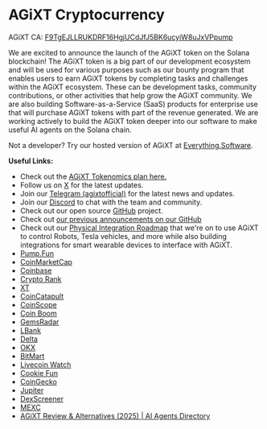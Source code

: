 # AGiXT Cryptocurrency

AGiXT CA: [F9TgEJLLRUKDRF16HgjUCdJfJ5BK6ucyiW8uJxVPpump](https://pump.fun/coin/F9TgEJLLRUKDRF16HgjUCdJfJ5BK6ucyiW8uJxVPpump)

We are excited to announce the launch of the AGiXT token on the Solana blockchain! The AGiXT token is a big part of our development ecosystem and will be used for various purposes such as our bounty program that enables users to earn AGiXT tokens by completing tasks and challenges within the AGiXT ecosystem. These can be development tasks, community contributions, or other activities that help grow the AGiXT community. We are also building Software-as-a-Service (SaaS) products for enterprise use that will purchase AGiXT tokens with part of the revenue generated. We are working actively to build the AGiXT token deeper into our software to make useful AI agents on the Solana chain.

Not a developer? Try our hosted version of AGiXT at [Everything.Software](https://everything.software).

**Useful Links:**

- Check out the [AGiXT Tokenomics plan here.](https://github.com/Josh-XT/AGiXT/discussions/1406)
- Follow us on [X](https://x.com/AGi_XT) for the latest updates.
- Join our [Telegram (agixtofficial)](https://t.me/agixtofficial) for the latest news and updates.
- Join our [Discord](https://discord.gg/RDcRvFdqw4) to chat with the team and community.
- Check out our open source [GitHub](https://github.com/Josh-XT/AGiXT) project.
- Check out [our previous announcements on our GitHub](https://github.com/Josh-XT/AGiXT/discussions)
- Check out our [Physical Integration Roadmap](https://github.com/Josh-XT/AGiXT/discussions/1403) that we're on to use AGiXT to control Robots, Tesla vehicles, and more while also building integrations for smart wearable devices to interface with AGiXT.
- [Pump.Fun](https://pump.fun/coin/F9TgEJLLRUKDRF16HgjUCdJfJ5BK6ucyiW8uJxVPpump)
- [CoinMarketCap](https://coinmarketcap.com/dexscan/solana/iJuiniVZc7rHYKcvEy9Dz5arHjjmrbfYLdY4etGfQXr/)
- [Coinbase](https://www.coinbase.com/price/agixt)
- [Crypto Rank](https://cryptorank.io/price/a-gi-xt)
- [XT](https://www.xt.com/en/trade/agixt_usdt)
- [CoinCatapult](https://coincatapult.com/coin/agixt-agixt)
- [CoinScope](https://www.coinscope.co/coin/agixt)
- [Coin Boom](https://coinboom.net/coin/agixt)
- [GemsRadar](https://gemsradar.com/coins/agixt)
- [LBank](https://www.lbank.com/trade/agixt_usdt)
- [Delta](https://open.delta.app/asset/653800/AGIXT)
- [OKX](https://www.okx.com/web3/detail/501/F9TgEJLLRUKDRF16HgjUCdJfJ5BK6ucyiW8uJxVPpump)
- [BitMart](https://www.bitmart.com/trade/en-US?type=spot&symbol=AGIXT_USDT)
- [Livecoin Watch](https://www.livecoinwatch.com/price/AGiXT-AGIXT)
- [Cookie Fun](https://www.cookie.fun/en/agent/agixt)
- [CoinGecko](https://www.coingecko.com/en/coins/agixt)
- [Jupiter](https://jup.ag/swap/SOL-F9TgEJLLRUKDRF16HgjUCdJfJ5BK6ucyiW8uJxVPpump)
- [DexScreener](https://dexscreener.com/solana/ijuinivzc7rhykcvey9dz5arhjjmrbfyldy4etgfqxr)
- [MEXC](https://www.mexc.com/exchange/AGIXT_USDT?_from=search)
- [AGiXT Review & Alternatives (2025) | AI Agents Directory](https://aiagentsdirectory.com)
